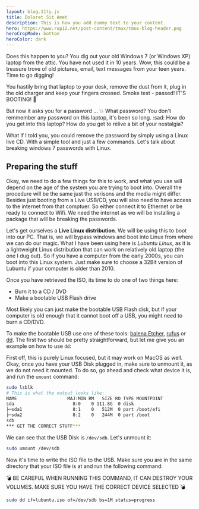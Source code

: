 ```yaml
---
layout: blog.11ty.js
title: Doloret Sit Amet
description: This is how you add dummy text to your content.
hero: https://www.rup12.net/post-content/tmux/tmux-blog-header.png
heroCropMode: bottom
heroColor: dark
---
```

Does this happen to you? You dig out your old Windows 7 (or Windows XP) laptop
from the attic. You have not used it in 10 years. Wow, this could be a treasure
trove of old pictures, email, text messages from your teen years. Time to go
digging! 

You hastily bring that laptop to your desk, remove the dust from it, plug in the
old charger and keep your fingers crossed. Smoke test - passed! IT'S BOOTING!
:rocket:

But now it asks you for a password ... :boom: What password? You don't remmember
any password on this laptop, it's been so long. :sad: How do you get into this
laptop? How do you get to relive a bit of your nostalgia?

What if I told you, you could remove the password by simply using a Linux live
CD. With a simple tool and just a few commands. Let's talk about breaking
windows 7 passwords with Linux.

## Preparing the stuff

Okay, we need to do a few things for this to work, and what you use will depend
on the age of the system you are trying to boot into. Overall the procedure will
be the same just the verisons and the media might differ. Besides just booting
from a Live USB/CD, you will also need to have access to the internet from that
comptuer. So either connect it to Ethernet or be ready to connect to Wifi. We
need the internet as we will be installing a package that will be breaking the
passwords.

Let's get ourselves a **Live Linux distribution**. We will be using this to boot
into our PC. That is, we will bypass windows and boot into Linux from where we
can do our magic. What I have been using here is *Lubuntu Linux*, as it is a
lightweight Linux distribution that can work on relatively old laptop (the one I
dug out). So if you have a computer from the early 2000s, you can boot into this
Linux system. Just make sure to choose a 32Bit version of Lubuntu if your
computer is older than 2010.

Once you have retrieved the ISO, its time to do one of two things here:
- Burn it to a CD / DVD
- Make a bootable USB Flash drive

Most likely you can just make the bootable USB Flash disk, but if your computer
is old enough that it cannot boot off a USB, you might need to burn a CD/DVD.

To make the bootable USB use one of these tools: [balena Etcher](), [rufus]() or
[dd](). The first two should be pretty straightforward, but let me give you an
example on how to use <code>dd</code>:

First off, this is purely Linux focused, but it may work on MacOS as well. Okay,
once you have your USB Disk plugged in, make sure to unmount it, as we do not
need it mounted. To do so, go ahead and check what device it is, and run the
<code>umount</code> command:
```bash
sudo lsblk
# This is what the output looks like:
NAME                   MAJ:MIN RM   SIZE RO TYPE MOUNTPOINT
sda                      8:0    0 111.8G  0 disk
├─sda1                   8:1    0   512M  0 part /boot/efi
├─sda2                   8:2    0   244M  0 part /boot
sdb
*** GET THE CORRECT STUFF***
```
We can see that the USB Disk is <code>/dev/sdb</code>. Let's unmount it:
```bash
sudo umount /dev/sdb
```
Now it's time to write the ISO file to the USB. Make sure you are in the same
directory that your ISO file is at and run the following command:

:bomb: BE CAREFUL WHEN RUNNING THIS COMMAND, IT CAN DESTROY YOUR VOLUMES. MAKE
SURE YOU HAVE THE CORRECT DEVICE SELECTED :bomb:
```bash
sudo dd if=lubuntu.iso of=/dev/sdb bs=1M status=progress
```
